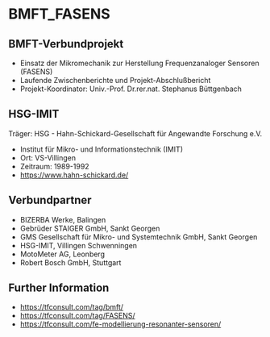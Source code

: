 # BMFT_FASENS

## BMFT-Verbundprojekt
- Einsatz der Mikromechanik zur Herstellung Frequenzanaloger Sensoren (FASENS) 
- Laufende Zwischenberichte und Projekt-Abschlußbericht 
- Projekt-Koordinator: Univ.-Prof. Dr.rer.nat. Stephanus Büttgenbach
  
## HSG-IMIT
Träger: HSG - Hahn-Schickard-Gesellschaft für Angewandte Forschung e.V.
- Institut für Mikro- und Informationstechnik (IMIT)
- Ort: VS-Villingen
- Zeitraum: 1989-1992
- https://www.hahn-schickard.de/

## Verbundpartner
- BIZERBA Werke, Balingen
- Gebrüder STAIGER GmbH, Sankt Georgen
- GMS Gesellschaft für Mikro- und Systemtechnik GmbH, Sankt Georgen
- HSG-IMIT, Villingen Schwenningen
- MotoMeter AG, Leonberg
- Robert Bosch GmbH, Stuttgart
  
## Further Information
- https://tfconsult.com/tag/bmft/
- https://tfconsult.com/tag/FASENS/
- https://tfconsult.com/fe-modellierung-resonanter-sensoren/

